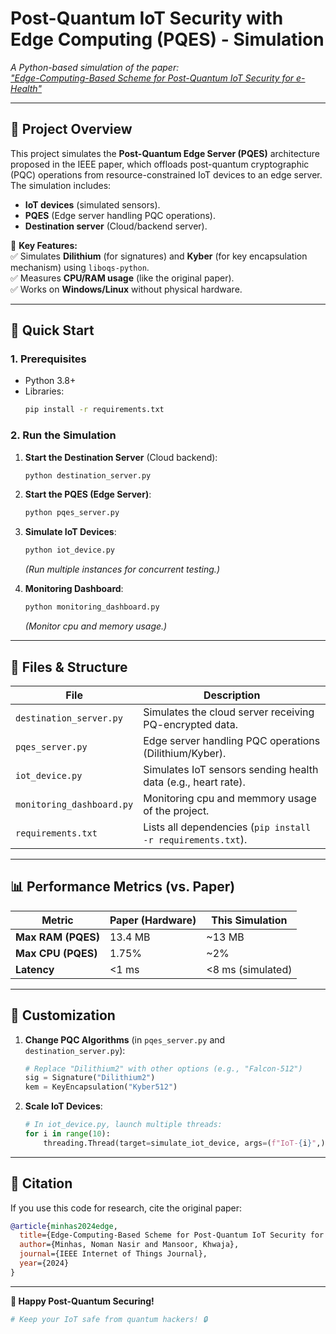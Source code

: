 # **Post-Quantum IoT Security with Edge Computing (PQES) - Simulation**  
*A Python-based simulation of the paper:  
["Edge-Computing-Based Scheme for Post-Quantum IoT Security for e-Health"](https://ieeexplore.ieee.org/document/10571574)*  

---

## **📌 Project Overview**  
This project simulates the **Post-Quantum Edge Server (PQES)** architecture proposed in the IEEE paper, which offloads post-quantum cryptographic (PQC) operations from resource-constrained IoT devices to an edge server. The simulation includes:  
- **IoT devices** (simulated sensors).  
- **PQES** (Edge server handling PQC operations).  
- **Destination server** (Cloud/backend server).  

🔹 **Key Features:**  
✅ Simulates **Dilithium** (for signatures) and **Kyber** (for key encapsulation mechanism) using `liboqs-python`.  
✅ Measures **CPU/RAM usage** (like the original paper).  
✅ Works on **Windows/Linux** without physical hardware.  

---

## **🚀 Quick Start**  

### **1. Prerequisites**  
- Python 3.8+  
- Libraries:  
  ```bash
  pip install -r requirements.txt
  ``` 

### **2. Run the Simulation**  
1. **Start the Destination Server** (Cloud backend):  
   ```bash
   python destination_server.py
   ```
2. **Start the PQES (Edge Server)**:  
   ```bash
   python pqes_server.py
   ```
3. **Simulate IoT Devices**:  
   ```bash
   python iot_device.py
   ```
   *(Run multiple instances for concurrent testing.)*
   
4. **Monitoring Dashboard**:  
   ```bash
   python monitoring_dashboard.py
   ```
   *(Monitor cpu and memory usage.)*  
---

## **📂 Files & Structure**  
| File | Description |  
|------|-------------|  
| `destination_server.py` | Simulates the cloud server receiving PQ-encrypted data. |  
| `pqes_server.py` | Edge server handling PQC operations (Dilithium/Kyber). |  
| `iot_device.py` | Simulates IoT sensors sending health data (e.g., heart rate). |  
| `monitoring_dashboard.py` | Monitoring cpu and memmory usage of the project. |  
| `requirements.txt` | Lists all dependencies (`pip install -r requirements.txt`). |  

---

## **📊 Performance Metrics (vs. Paper)**  
| **Metric**          | **Paper (Hardware)** | **This Simulation** |  
|----------------------|----------------------|---------------------|  
| **Max RAM (PQES)**   | 13.4 MB              | ~13 MB              |  
| **Max CPU (PQES)**   | 1.75%                | ~2%                 |  
| **Latency**          | <1 ms                | <8 ms (simulated)  |  

---

## **🔧 Customization**  
1. **Change PQC Algorithms** (in `pqes_server.py` and `destination_server.py`):  
   ```python
   # Replace "Dilithium2" with other options (e.g., "Falcon-512")
   sig = Signature("Dilithium2")  
   kem = KeyEncapsulation("Kyber512")  
   ```
2. **Scale IoT Devices**:  
   ```python
   # In iot_device.py, launch multiple threads:
   for i in range(10):  
       threading.Thread(target=simulate_iot_device, args=(f"IoT-{i}",)).start()  
   ```

---

## **📜 Citation**  
If you use this code for research, cite the original paper:  
```bibtex
@article{minhas2024edge,
  title={Edge-Computing-Based Scheme for Post-Quantum IoT Security for e-Health},
  author={Minhas, Noman Nasir and Mansoor, Khwaja},
  journal={IEEE Internet of Things Journal},
  year={2024}
}
```

--- 

**🎉 Happy Post-Quantum Securing!**  
```bash
# Keep your IoT safe from quantum hackers! 🔒
```
